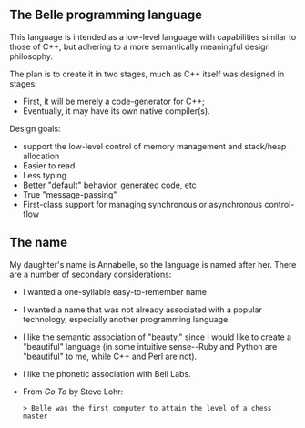 The Belle programming language
------------------------------

This language is intended as a low-level language with capabilities similar to
those of C++, but adhering to a more semantically meaningful design philosophy.

The plan is to create it in two stages, much as C++ itself was designed in
stages:

 * First, it will be merely a code-generator for C++;
 * Eventually, it may have its own native compiler(s).

Design goals:

 * support the low-level control of memory management and stack/heap allocation
 * Easier to read
 * Less typing
 * Better "default" behavior, generated code, etc
 * True "message-passing"
 * First-class support for managing synchronous or asynchronous control-flow

The name
--------

My daughter's name is Annabelle, so the language is named after her. There are a number of secondary considerations:

 * I wanted a one-syllable easy-to-remember name
 * I wanted a name that was not already associated with a popular technology, especially another
   programming language.
 * I like the semantic association of "beauty," since I would like to create a "beautiful" language
   (in some intuitive sense--Ruby and Python are "beautiful" to me, while C++ and Perl are not).
 * I like the phonetic association with Bell Labs.
 * From *Go To* by Steve Lohr:
 
       > Belle was the first computer to attain the level of a chess master
